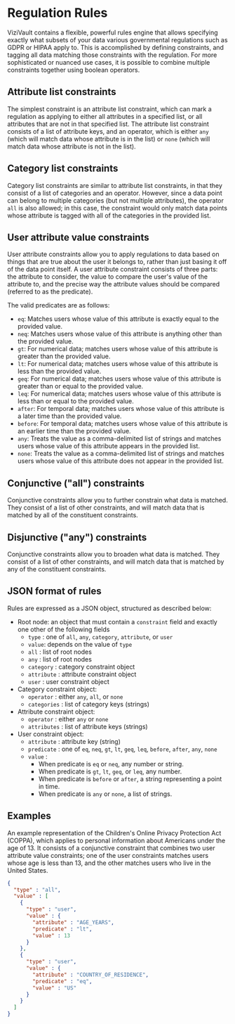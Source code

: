 # Regulation Rules

ViziVault contains a flexible, powerful rules engine that allows specifying exactly what subsets of your data various governmental regulations such as GDPR or HIPAA apply to. This is accomplished by defining constraints, and tagging all data matching those constraints with the regulation. For more sophisticated or nuanced use cases, it is possible to combine multiple constraints together using boolean operators.

## Attribute list constraints

The simplest constraint is an attribute list constraint, which can mark a regulation as applying to either all attributes in a specified list, or all attributes that are not in that specified list. The attribute list constraint consists of a list of attribute keys, and an operator, which is either `any` (which will match data whose attribute is in the list) or `none` (which will match data whose attribute is not in the list).

## Category list constraints

Category list constraints are similar to attribute list constraints, in that they consist of a list of categories and an operator. However, since a data point can belong to multiple categories (but not multiple attributes), the operator `all` is also allowed; in this case, the constraint would only match data points whose attribute is tagged with all of the categories in the provided list.

## User attribute value constraints

User attribute constraints allow you to apply regulations to data based on things that are true about the user it belongs to, rather than just basing it off of the data point itself. A user attribute constraint consists of three parts: the attribute to consider, the value to compare the user's value of the attribute to, and the precise way the attribute values should be compared (referred to as the predicate).

The valid predicates are as follows:

 - `eq`: Matches users whose value of this attribute is exactly equal to the provided value.
 - `neq`: Matches users whose value of this attribute is anything other than the provided value.
 - `gt`: For numerical data; matches users whose value of this attribute is greater than the provided value.
 - `lt`: For numerical data; matches users whose value of this attribute is less than the provided value.
 - `geq`: For numerical data; matches users whose value of this attribute is greater than or equal to the provided value.
 - `leq`: For numerical data; matches users whose value of this attribute is less than or equal to the provided value.
 - `after`: For temporal data; matches users whose value of this attribute is a later time than the provided value.
 - `before`: For temporal data; matches users whose value of this attribute is an earlier time than the provided value.
 - `any`: Treats the value as a comma-delimited list of strings and matches users whose value of this attribute appears in the provided list.
 - `none`: Treats the value as a comma-delimited list of strings and matches users whose value of this attribute does not appear in the provided list.

## Conjunctive ("all") constraints

Conjunctive constraints allow you to further constrain what data is matched. They consist of a list of other constraints, and will match data that is matched by all of the constituent constraints.

## Disjunctive ("any") constraints

Conjunctive constraints allow you to broaden what data is matched. They consist of a list of other constraints, and will match data that is matched by any of the constituent constraints.

## JSON format of rules

Rules are expressed as a JSON object, structured as described below:

 - Root node: an object that must contain a `constraint` field and exactly one other of the following fields
    - `type` : one of `all`, `any`, `category`, `attribute`, or `user`
    - `value`: depends on the value of `type`
    - `all` : list of root nodes
    - `any` : list of root nodes
    - `category` : category constraint object
    - `attribute` : attribute constraint object
    - `user` : user constraint object
 - Category constraint object:
    - `operator` : either `any`, `all`, or `none`
    - `categories` : list of category keys (strings)
 - Attribute constraint object:
    - `operator` : either `any` or `none`
    - `attributes` : list of attribute keys (strings)
 - User constraint object:
    - `attribute` : attribute key (string)
    - `predicate` : one of `eq`, `neq`, `gt`, `lt`, `geq`, `leq`, `before`, `after`, `any`, `none`
    - `value` :
        - When predicate is `eq` or `neq`, any number or string.
        - When predicate is `gt`, `lt`, `geq`, or `leq`, any number.
        - When predicate is `before` or `after`, a string representing a point in time.
        - When predicate is `any` or `none`, a list of strings.

## Examples

An example representation of the Children's Online Privacy Protection Act (COPPA), which applies to personal information about Americans under the age of 13. It consists of a conjunctive constraint that combines two user attribute value constraints; one of the user constraints matches users whose age is less than 13, and the other matches users who live in the United States.

```json
{
  "type" : "all",
  "value" : [
    {
      "type" : "user",
      "value" : {
        "attribute" : "AGE_YEARS",
        "predicate" : "lt",
        "value" : 13
      }
    },
    {
      "type" : "user",
      "value" : {
        "attribute" : "COUNTRY_OF_RESIDENCE",
        "predicate" : "eq",
        "value" : "US"
      }
    }
  ]
}
```